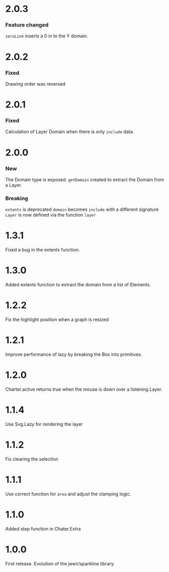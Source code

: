 # 2.0.3

### Feature changed

`zeroLine` inserts a 0 in to the Y domain.

# 2.0.2

### Fixed

Drawing order was reversed

# 2.0.1

### Fixed

Calculation of Layer Domain when there is only `include` data.

# 2.0.0

### New

The Domain type is exposed.
`getDomain` created to extract the Domain from a Layer.

### Breaking

`extents` is deprecated
`domain` becomes `include` with a different signature
`Layer` is now defined via the function `layer`

# 1.3.1

Fixed a bug in the extents function.

# 1.3.0

Added extents function to extract the domain from a list of Elements.

# 1.2.2

Fix the highlight position when a graph is resized

# 1.2.1

Improve performance of lazy by breaking the Box into primitives.

# 1.2.0

Charter.active returns true when the mouse is down over a listening Layer.

# 1.1.4

Use Svg.Lazy for rendering the layer

# 1.1.2

Fix clearing the selection

# 1.1.1

Use correct function for `area` and adjust the clamping logic.

# 1.1.0

Added step function in Chater.Extra

# 1.0.0

First release. Evolution of the jweir/sparkline library.

